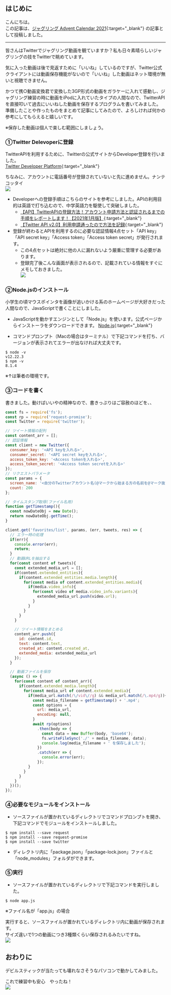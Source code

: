 ## はじめに

こんにちは。  
この記事は、[ジャグリング Advent Calendar 2021](https://adventar.org/calendars/6305){:target="_blank"} の記事として投稿しました。  

---

皆さんはTwitterでジャグリング動画を観ていますか？私も日々素晴らしいジャグリングの技をTwitterで眺めています。  

気に入った動画は後で見返すために「いいね」しているのですが、Twitter公式クライアントには動画保存機能がないので「いいね」した動画はネット環境が無いと視聴できません。  

かつて携○動画変換君で変換した3GP形式の動画をガラケーに入れて感動し、ジャグリング練習の時に動画をiPodに入れていたタイプの人間なので、TwitterAPIを直接叩いて過去にいいねした動画を保存するプログラムを書いてみました。   
準備したことや作ったものをまとめて記事にしてみたので、よろしければ何かの参考にしてもらえると嬉しいです。  

※保存した動画は個人で楽しむ範囲にしましょう。  

### ①Twitter Delevoperに登録
TwitterAPIを利用するために、Twitterの公式サイトからDeveloper登録を行いました。  
[Twitter Developer Platform](https://developer.twitter.com/){:target="_blank"}

ちなみに、アカウントに電話番号が登録されていないと先に進めません。ナンテコッタイ  
![]({{site.baseurl}}/assets/img/posts_image/2021-12-10-001/2021-12-10-001.png)

* Developerへの登録手順はこちらのサイトを参考にしました。APIの利用目的は英語で打ち込むので、中学英語力を駆使して突破しました。
  * [【API】TwitterAPIの登録方法！アカウント申請方法と認証されるまでの手順をレポートします！【2021年1月版】](https://correct-log.com/how_to_get_twitter_api/){:target="_blank"}
  * [【Twitter API v2.0】利用申請通ったので方法を記録](https://qiita.com/ume-san/items/c32e5378e66cd888758c){:target="_blank"}
* 登録が終わるとAPIを利用するのに必要な認証情報4点セット「API key」「API secret key」「Access token」「Access token secret」が発行されます。
  * この4点セットは絶対に他の人に漏れないよう厳重に管理する必要があります。
  * 登録完了後こんな画面が表示されるので、記載されている情報をすぐにメモしておきました。  
![]({{site.baseurl}}/assets/img/posts_image/2021-12-10-001/2021-12-10-002.png)

### ②Node.jsのインストール
小学生の頃マウスポインタを画像が追いかける系のホームページが大好きだった人間なので、JavaScriptで書くことにしました。 

* JavaScriptを動かすエンジンとして「Node.js」を使います。公式ページからインストーラをダウンロードできます。
[Node.js](https://nodejs.org/ja/){:target="_blank"}


* コマンドプロンプト（Macの場合はターミナル）で下記コマンドを打ち、バージョンが表示されてエラーが出なければ大丈夫です。
```
$ node -v
v12.22.3
$ npm -v
8.1.4
```
※↑は筆者の環境です。

### ③コードを書く
書きました。動けばいいやの精神なので、書きっぷりはご容赦のほどを、、
```javascript
const fs = require('fs');
const rp = require('request-promise');
const Twitter = require('twitter');

// ツイート情報の配列
const content_arr = [];
// 認証情報
const client = new Twitter({
  consumer_key: '<API keyを入れる>',
  consumer_secret: '<API secret keyを入れる>',
  access_token_key: '<Access tokenを入れる>',
  access_token_secret: '<Access token secretを入れる>'
});
// リクエストパラメータ
const params = {
  screen_name: '<自分のTwitterアカウント名(@マークから始まる方の名前を@マーク抜きで入れる)>',
  count: 200
};

// タイムスタンプ取得(ファイル名用)
function getTimestamp(){
  const nowDateObj = new Date();
  return nowDateObj.getTime();
}

client.get('favorites/list', params, (err, tweets, res) => {
  // エラー時の処理
  if(err){
    console.error(err);
    return;
  }
  // 動画URLを抽出する
  for(const content of tweets){
    const extended_media_url = [];
    if(content.extended_entities){
      if(content.extended_entities.media.length){
        for(const media of content.extended_entities.media){
          if(media.video_info){
            for(const video of media.video_info.variants){
              extended_media_url.push(video.url);
            }
          }
        }
      }
    }

    // ツイート情報をまとめる
    content_arr.push({
      id: content.id,
      text: content.text,
      created_at: content.created_at,
      extended_media: extended_media_url
    });
  }

  // 動画ファイルを保存
  (async () => {
    for(const content of content_arr){
      if(content.extended_media.length){
        for(const media_url of content.extended_media){
          if(media_url.match(/\/vid\//g) && media_url.match(/\.mp4/g)){
            const media_filename = getTimestamp() + '.mp4';
            const options = {
              url: media_url,
              encoding: null,
            }
            await rp(options)
              .then(body => {
                const data = new Buffer(body, 'base64');
                fs.writeFileSync('./' + media_filename, data);
                console.log(media_filename + ' を保存しました');
              })
              .catch(err => {
                console.error(err);
              });
          }
        }
      }
    }
  })();
});
```

### ④必要なモジュールをインストール

* ソースファイルが置かれているディレクトリでコマンドプロンプトを開き、下記コマンドでモジュールをインストールしました。
```
$ npm install --save request
$ npm install --save request-promise
$ npm install --save twitter
```
* ディレクトリ内に「package.json」「package-lock.json」ファイルと「node_modules」フォルダができます。

### ⑤実行
* ソースファイルが置かれているディレクトリで下記コマンドを実行しました。
```
$ node app.js
```
※ファイル名が「app.js」の場合  

実行すると、ソースファイルが置かれているディレクトリ内に動画が保存されます。  
サイズ違いで1つの動画につき3種類くらい保存されるみたいですね。  
![]({{site.baseurl}}/assets/img/posts_image/2021-12-10-001/2021-12-10-003.jpg)

## おわりに
デビルスティックが当たっても壊れなさそうなパソコンで動かしてみました。   

これで練習中も安心　やったね！   
![]({{site.baseurl}}/assets/img/posts_image/2021-12-10-001/2021-12-10-004.jpg)
